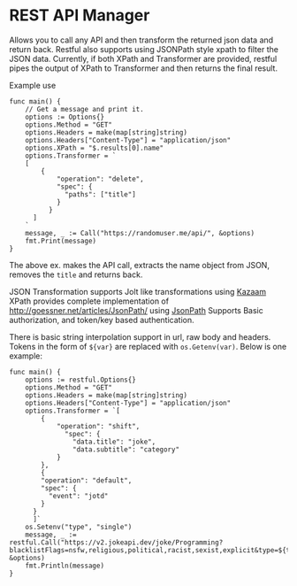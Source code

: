 # REST API Manager 

Allows you to call any API and then transform the returned json data and return back. Restful also supports using JSONPath style xpath to filter the JSON data. Currently, if both XPath and Transformer are provided, restful pipes the output of XPath to Transformer and then returns the final result. 

Example use

```golang
func main() {
	// Get a message and print it.
	options := Options{}
	options.Method = "GET"
	options.Headers = make(map[string]string)
	options.Headers["Content-Type"] = "application/json"
	options.XPath = "$.results[0].name"
	options.Transformer = `
	[
		{
			"operation": "delete",
			"spec": {
			  "paths": ["title"]
			}
		  }
	  ]	
	`
	message, _ := Call("https://randomuser.me/api/", &options)
	fmt.Print(message)
}
```

The above ex. makes the API call, extracts the name object from JSON, removes the `title` and returns back.

JSON Transformation supports Jolt like transformations using [Kazaam](https://github.com/qntfy/kazaam)
XPath provides complete implementation of http://goessner.net/articles/JsonPath/ using [JsonPath](https://github.com/PaesslerAG/jsonpath)
Supports Basic authorization, and token/key based authentication.

There is basic string interpolation support in url, raw body and headers. Tokens in the form of `${var}` are replaced with `os.Getenv(var)`. Below is one example:

```golang
func main() {
	options := restful.Options{}
	options.Method = "GET"
	options.Headers = make(map[string]string)
	options.Headers["Content-Type"] = "application/json"
	options.Transformer = `[
		{
			"operation": "shift", 
			  "spec": {
				"data.title": "joke",
				"data.subtitle": "category"
			}
		},
		{
		"operation": "default",
		"spec": {
		  "event": "jotd"
		}
	  }
	  ]`
	os.Setenv("type", "single")
	message, _ := restful.Call("https://v2.jokeapi.dev/joke/Programming?blacklistFlags=nsfw,religious,political,racist,sexist,explicit&type=${type}", &options)
	fmt.Println(message)
}

```